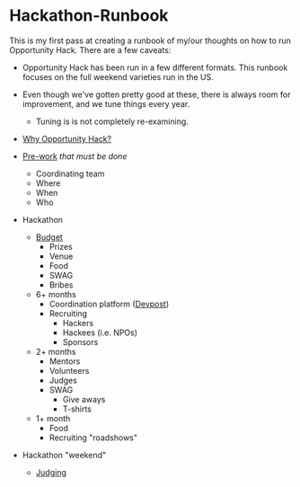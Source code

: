 # Hackathon-Runbook

This is my first pass at creating a runbook of my/our thoughts on how to run Opportunity Hack.  There are a few caveats:
* Opportunity Hack has been run in a few different formats.  This runbook focuses on the full weekend varieties run in the US.  
* Even though we've gotten pretty good at these, there is always room for improvement, and we tune things every year.
  * Tuning is is not completely re-examining.

* [Why Opportunity Hack?](opportunity.md)
* [Pre-work](pre-work.md) *that must be done*
  * Coordinating team
  * Where
  * When
  * Who
* Hackathon
  * [Budget](budget.md)
    * Prizes
    * Venue
    * Food
    * SWAG
    * Bribes 
  * 6+ months
    * Coordination platform ([Devpost](https://www.devpost.com))
    * Recruiting 
      * Hackers
      * Hackees (i.e. NPOs)
      * Sponsors
  * 2+ months
    * Mentors
    * Volunteers
    * Judges
    * SWAG
      * Give aways
      * T-shirts
  * 1+ month
    * Food
    * Recruiting "roadshows"
* Hackathon "weekend" 
  * [Judging](judging.md)
		
	
	
